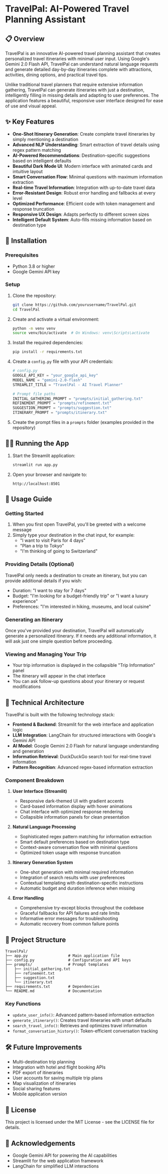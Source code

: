 # TravelPal: AI-Powered Travel Planning Assistant

## 📋 Overview

TravelPal is an innovative AI-powered travel planning assistant that creates personalized travel itineraries with minimal user input. Using Google's Gemini 2.0 Flash API, TravelPal can understand natural language requests and generate detailed day-by-day itineraries complete with attractions, activities, dining options, and practical travel tips.

Unlike traditional travel planners that require extensive information gathering, TravelPal can generate itineraries with just a destination, intelligently filling in missing details and adapting to user preferences. The application features a beautiful, responsive user interface designed for ease of use and visual appeal.

## ✨ Key Features

- **One-Shot Itinerary Generation**: Create complete travel itineraries by simply mentioning a destination
- **Advanced NLP Understanding**: Smart extraction of travel details using regex pattern matching
- **AI-Powered Recommendations**: Destination-specific suggestions based on intelligent defaults
- **Beautiful Dark Mode UI**: Modern interface with animated cards and intuitive layout
- **Smart Conversation Flow**: Minimal questions with maximum information extraction
- **Real-time Travel Information**: Integration with up-to-date travel data
- **Error-Resistant Design**: Robust error handling and fallbacks at every level
- **Optimized Performance**: Efficient code with token management and response truncation
- **Responsive UX Design**: Adapts perfectly to different screen sizes
- **Intelligent Default System**: Auto-fills missing information based on destination type

## 🚀 Installation

### Prerequisites

- Python 3.8 or higher
- Google Gemini API key

### Setup

1. Clone the repository:
   ```bash
   git clone https://github.com/yourusername/TravelPal.git
   cd TravelPal
   ```

2. Create and activate a virtual environment:
   ```bash
   python -m venv venv
   source venv/bin/activate  # On Windows: venv\Scripts\activate
   ```

3. Install the required dependencies:
   ```bash
   pip install -r requirements.txt
   ```

4. Create a `config.py` file with your API credentials:
   ```python
   # config.py
   GOOGLE_API_KEY = "your_google_api_key"
   MODEL_NAME = "gemini-2.0-flash"
   STREAMLIT_TITLE = "TravelPal - AI Travel Planner"
   
   # Prompt file paths
   INITIAL_GATHERING_PROMPT = "prompts/initial_gathering.txt"
   REFINEMENT_PROMPT = "prompts/refinement.txt"
   SUGGESTION_PROMPT = "prompts/suggestion.txt"
   ITINERARY_PROMPT = "prompts/itinerary.txt"
   ```

5. Create the prompt files in a `prompts` folder (examples provided in the repository)

## 🏃‍♂️ Running the App

1. Start the Streamlit application:
   ```bash
   streamlit run app.py
   ```

2. Open your browser and navigate to:
   ```
   http://localhost:8501
   ```

## 📱 Usage Guide

### Getting Started

1. When you first open TravelPal, you'll be greeted with a welcome message
2. Simply type your destination in the chat input, for example:
   - "I want to visit Paris for 4 days"
   - "Plan a trip to Tokyo"
   - "I'm thinking of going to Switzerland"

### Providing Details (Optional)

TravelPal only needs a destination to create an itinerary, but you can provide additional details if you wish:
- Duration: "I want to stay for 7 days"
- Budget: "I'm looking for a budget-friendly trip" or "I want a luxury experience"
- Preferences: "I'm interested in hiking, museums, and local cuisine"

### Generating an Itinerary

Once you've provided your destination, TravelPal will automatically generate a personalized itinerary. If it needs any additional information, it will ask just one simple question before proceeding.

### Viewing and Managing Your Trip

- Your trip information is displayed in the collapsible "Trip Information" panel
- The itinerary will appear in the chat interface
- You can ask follow-up questions about your itinerary or request modifications

## 🧠 Technical Architecture

TravelPal is built with the following technology stack:

- **Frontend & Backend**: Streamlit for the web interface and application logic
- **LLM Integration**: LangChain for structured interactions with Google's Gemini API
- **AI Model**: Google Gemini 2.0 Flash for natural language understanding and generation
- **Information Retrieval**: DuckDuckGo search tool for real-time travel information
- **Pattern Recognition**: Advanced regex-based information extraction

### Component Breakdown

1. **User Interface (Streamlit)**
   - Responsive dark-themed UI with gradient accents
   - Card-based information display with hover animations
   - Chat interface with optimized response rendering
   - Collapsible information panels for clean presentation

2. **Natural Language Processing**
   - Sophisticated regex pattern matching for information extraction
   - Smart default preferences based on destination type
   - Context-aware conversation flow with minimal questions
   - Optimized token usage with response truncation

3. **Itinerary Generation System**
   - One-shot generation with minimal required information
   - Integration of search results with user preferences
   - Contextual templating with destination-specific instructions
   - Automatic budget and duration inference when missing

4. **Error Handling**
   - Comprehensive try-except blocks throughout the codebase
   - Graceful fallbacks for API failures and rate limits
   - Informative error messages for troubleshooting
   - Automatic recovery from common failure points

## 📂 Project Structure

```
TravelPal/
├── app.py                  # Main application file
├── config.py               # Configuration and API keys
├── prompts/                # Prompt templates
│   ├── initial_gathering.txt
│   ├── refinement.txt
│   ├── suggestion.txt
│   └── itinerary.txt
├── requirements.txt        # Dependencies
└── README.md               # Documentation
```

### Key Functions

- `update_user_info()`: Advanced pattern-based information extraction
- `generate_itinerary()`: Creates travel itineraries with smart defaults
- `search_travel_info()`: Retrieves and optimizes travel information
- `format_conversation_history()`: Token-efficient conversation tracking

## 🛠️ Future Improvements

- Multi-destination trip planning
- Integration with hotel and flight booking APIs
- PDF export of itineraries
- User accounts for saving multiple trip plans
- Map visualization of itineraries
- Social sharing features
- Mobile application version

## 📜 License

This project is licensed under the MIT License - see the LICENSE file for details.

## 🙏 Acknowledgements

- Google Gemini API for powering the AI capabilities
- Streamlit for the web application framework
- LangChain for simplified LLM interactions

